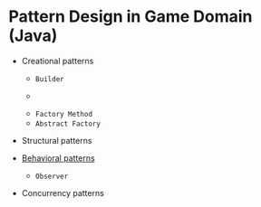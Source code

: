 Pattern Design in Game Domain (Java)
==============

* Creational patterns
  * ```Builder```
  * ```Simple Factory
  * ```Factory Method```
  * ```Abstract Factory```

* Structural patterns

* [Behavioral patterns](https://github.com/victorakamon/pattern-design/tree/master/src/behavioral)
  * ```Observer```
  
* Concurrency patterns
